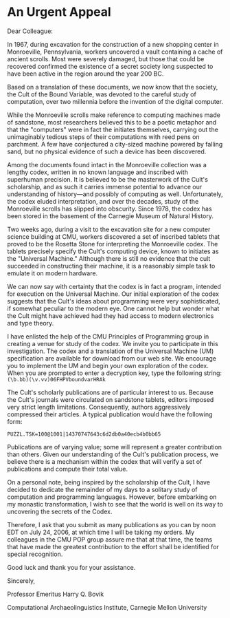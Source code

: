 # An Urgent Appeal

Dear Colleague:

In 1967, during excavation for the construction of a new shopping center in Monroeville, Pennsylvania, workers uncovered a vault containing a cache of ancient scrolls. Most were severely damaged, but those that could be recovered confirmed the existence of a secret society long suspected to have been active in the region around the year 200 BC.

Based on a translation of these documents, we now know that the society, the Cult of the Bound Variable, was devoted to the careful study of computation, over two millennia before the invention of the digital computer.

While the Monroeville scrolls make reference to computing machines made of sandstone, most researchers believed this to be a poetic metaphor and that the "computers" were in fact the initiates themselves, carrying out the unimaginably tedious steps of their computations with reed pens on parchment. A few have conjectured a city-sized machine powered by falling sand, but no physical evidence of such a device has been discovered.

Among the documents found intact in the Monroeville collection was a lengthy codex, written in no known language and inscribed with superhuman precision. It is believed to be the masterwork of the Cult's scholarship, and as such it carries immense potential to advance our understanding of history—and possibly of computing as well. Unfortunately, the codex eluded interpretation, and over the decades, study of the Monroeville scrolls has slipped into obscurity. Since 1978, the codex has been stored in the basement of the Carnegie Museum of Natural History.

Two weeks ago, during a visit to the excavation site for a new computer science building at CMU, workers discovered a set of inscribed tablets that proved to be the Rosetta Stone for interpreting the Monroeville codex. The tablets precisely specify the Cult's computing device, known to initiates as the "Universal Machine." Although there is still no evidence that the cult succeeded in constructing their machine, it is a reasonably simple task to emulate it on modern hardware.

We can now say with certainty that the codex is in fact a program, intended for execution on the Universal Machine. Our initial exploration of the codex suggests that the Cult's ideas about programming were very sophisticated, if somewhat peculiar to the modern eye. One cannot help but wonder what the Cult might have achieved had they had access to modern electronics and type theory.

I have enlisted the help of the CMU Principles of Programming group in creating a venue for study of the codex. We invite you to participate in this investigation. The codex and a translation of the Universal Machine (UM) specification are available for download from our web site. We encourage you to implement the UM and begin your own exploration of the codex. When you are prompted to enter a decryption key, type the following string: `(\b.bb)(\v.vv)06FHPVboundvarHRAk`

The Cult's scholarly publications are of particular interest to us. Because the Cult's journals were circulated on sandstone tablets, editors imposed very strict length limitations. Consequently, authors aggressively compressed their articles. A typical publication would have the following form:

    PUZZL.TSK=100@1001|14370747643c6d2db0a40ecb4b0bb65

Publications are of varying value; some will represent a greater contribution than others. Given our understanding of the Cult's publication process, we believe there is a mechanism within the codex that will verify a set of publications and compute their total value.

On a personal note, being inspired by the scholarship of the Cult, I have decided to dedicate the remainder of my days to a solitary study of computation and programming languages. However, before embarking on my monastic transformation, I wish to see that the world is well on its way to uncovering the secrets of the Codex.

Therefore, I ask that you submit as many publications as you can by noon EDT on July 24, 2006, at which time I will be taking my orders. My colleagues in the CMU POP group assure me that at that time, the teams that have made the greatest contribution to the effort shall be identified for special recognition.

Good luck and thank you for your assistance.

Sincerely,

Professor Emeritus Harry Q. Bovik

Computational Archaeolinguistics Institute,
Carnegie Mellon University